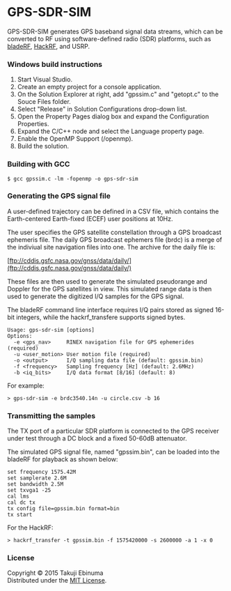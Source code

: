 # GPS-SDR-SIM

GPS-SDR-SIM generates GPS baseband signal data streams, which can be converted 
to RF using software-defined radio (SDR) platforms, such as 
[bladeRF](http://nuand.com/), [HackRF](https://github.com/mossmann/hackrf/wiki), and USRP.

### Windows build instructions

1. Start Visual Studio.
2. Create an empty project for a console application.
3. On the Solution Explorer at right, add "gpssim.c" and "getopt.c" to the Souce Files folder.
4. Select "Release" in Solution Configurations drop-down list.
5. Open the Property Pages dialog box and expand the Configuration Properties.
6. Expand the C/C++ node and select the Language property page.
7. Enable the OpenMP Support (/openmp).
8. Build the solution.

### Building with GCC

```
$ gcc gpssim.c -lm -fopenmp -o gps-sdr-sim
```

### Generating the GPS signal file

A user-defined trajectory can be defined in a CSV file, which contains 
the Earth-centered Earth-fixed (ECEF) user positions at 10Hz.

The user specifies the GPS satellite constellation through a GPS broadcast 
ephemeris file. The daily GPS broadcast ephemers file (brdc) is a merge of the
indiviual site navigation files into one. The archive for the daily file is:

[ftp://cddis.gsfc.nasa.gov/gnss/data/daily/](ftp://cddis.gsfc.nasa.gov/gnss/data/daily/)

These files are then used to generate the simulated pseudorange and
Doppler for the GPS satellites in view. This simulated range data is 
then used to generate the digitized I/Q samples for the GPS signal.

The bladeRF command line interface requires I/Q pairs stored as signed 
16-bit integers, while the hackrf_transfere supports signed bytes.

```
Usage: gps-sdr-sim [options]
Options:
  -e <gps_nav>     RINEX navigation file for GPS ephemerides (required)
  -u <user_motion> User motion file (required)
  -o <output>      I/Q sampling data file (default: gpssim.bin)
  -f <frequency>   Sampling frequency [Hz] (default: 2.6MHz)
  -b <iq_bits>     I/Q data format [8/16] (default: 8)
```

For example:

```
> gps-sdr-sim -e brdc3540.14n -u circle.csv -b 16
```

### Transmitting the samples

The TX port of a particular SDR platform is connected to the GPS receiver 
under test through a DC block and a fixed 50-60dB attenuator.

The simulated GPS signal file, named "gpssim.bin", can be loaded
into the bladeRF for playback as shown below:

```
set frequency 1575.42M
set samplerate 2.6M
set bandwidth 2.5M
set txvga1 -25
cal lms
cal dc tx
tx config file=gpssim.bin format=bin
tx start
```

For the HackRF:

```
> hackrf_transfer -t gpssim.bin -f 1575420000 -s 2600000 -a 1 -x 0
```

### License

Copyright &copy; 2015 Takuji Ebinuma  
Distributed under the [MIT License](http://www.opensource.org/licenses/mit-license.php).
